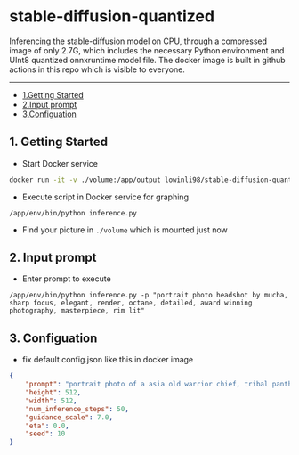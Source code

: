 # stable-diffusion-quantized


Inferencing the stable-diffusion model on CPU, through a compressed image of only 2.7G, which includes the necessary Python environment and UInt8 quantized onnxruntime model file. The docker image is built in github actions in this repo which is visible to everyone.

---
- [1.Getting Started](#1-getting-started)
- [2.Input prompt](#2-input-prompt)
- [3.Configuation](#3-configuation)

## 1. Getting Started
+ Start Docker service
```bash
docker run -it -v ./volume:/app/output lowinli98/stable-diffusion-quantized:v0.1 bash
```
+ Execute script in Docker service for graphing
```docker
/app/env/bin/python inference.py
```
+ Find your picture in `./volume` which is mounted just now

## 2. Input prompt
+ Enter prompt to execute
```docker
/app/env/bin/python inference.py -p "portrait photo headshot by mucha, sharp focus, elegant, render, octane, detailed, award winning photography, masterpiece, rim lit"
```

## 3. Configuation

+ fix default config.json like this in docker image

```json
{
    "prompt": "portrait photo of a asia old warrior chief, tribal panther make up, blue on red, side profile, looking away, serious eyes, 50mm portrait photography, hard rim lighting photography–beta –ar 2:3 –beta –upbeta –upbeta",
    "height": 512,
    "width": 512,
    "num_inference_steps": 50,
    "guidance_scale": 7.0,
    "eta": 0.0,
    "seed": 10
}
```
